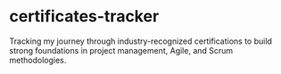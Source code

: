 # certificates-tracker
Tracking my journey through industry-recognized certifications to build strong foundations in project management, Agile, and Scrum methodologies.
